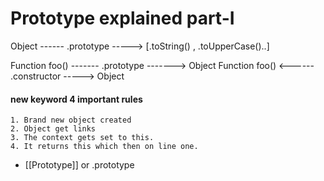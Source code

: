 # Prototype explained part-I

Object ------ .prototype -----> [.toString() , .toUpperCase()..]


Function foo() ------- .prototype -------> Object
Function foo() <------ .constructor -----> Object


#### **new** keyword 4 important rules

	1. Brand new object created
	2. Object get links
	3. The context gets set to this.
	4. It returns this which then on line one.

- [[Prototype]]  or .prototype